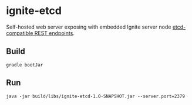 # ignite-etcd

Self-hosted web server exposing with embedded Ignite server node
[etcd-compatible REST endpoints](https://github.com/etcd-io/etcd/blob/release-3.4/etcdserver/etcdserverpb/rpc.proto).

## Build
`gradle bootJar`

## Run
`java -jar build/libs/ignite-etcd-1.0-SNAPSHOT.jar --server.port=2379`